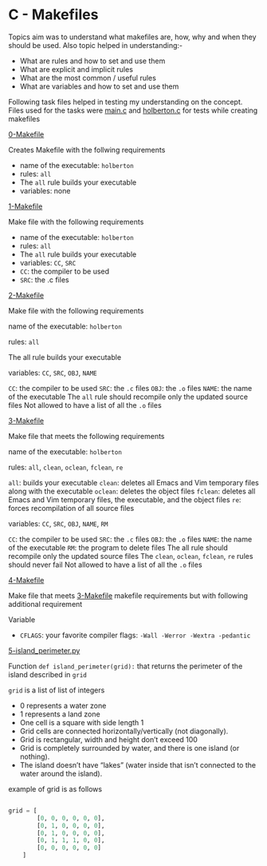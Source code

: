 # C - Makefiles

Topics aim was to understand what makefiles are, how, why and when they should be used. Also topic helped in understanding:-
* What are rules and how to set and use them
* What are explicit and implicit rules
* What are the most common / useful rules
* What are variables and how to set and use them

Following task files helped in testing my understanding on the concept. Files used for the tasks were [main.c](../0x1C-makefiles/main.c) and [holberton.c](../0x1C-makefiles/holberton.c) for tests while creating makefiles

[0-Makefile](../0x1C-makefiles/0-Makefile)

Creates Makefile with the follwing requirements

* name of the executable: `holberton`
* rules: `all`
* The `all` rule builds your executable
* variables: none

[1-Makefile](../0x1C-makefiles/1-Makefile)

Make file with the following requirements

* name of the executable: `holberton`
* rules: `all`
* The `all` rule builds your executable
* variables: `CC`, `SRC`
* `CC`: the compiler to be used
* `SRC`: the .c files

[2-Makefile](../0x1C-makefiles/2-Makefile)

Make file with the following requirements

name of the executable: `holberton`

rules: `all`

The all rule builds your executable

variables: `CC`, `SRC`, `OBJ`, `NAME`

`CC`: the compiler to be used
`SRC`: the `.c` files
`OBJ`: the `.o` files
`NAME`: the name of the executable
The `all` rule should recompile only the updated source files
Not allowed to have a list of all the `.o` files

[3-Makefile](../0x1C-makefiles/3-Makefile)

Make file that meets the following requirements

name of the executable: `holberton`

rules: `all`, `clean`, `oclean`, `fclean`, `re`

`all`: builds your executable
`clean`: deletes all Emacs and Vim temporary files along with the executable
`oclean`: deletes the object files
`fclean`: deletes all Emacs and Vim temporary files, the executable, and the object files
`re`: forces recompilation of all source files

variables: `CC`, `SRC`, `OBJ`, `NAME`, `RM`

`CC`: the compiler to be used
`SRC`: the `.c` files
`OBJ`: the `.o` files
`NAME`: the name of the executable
`RM`: the program to delete files
The all rule should recompile only the updated source files
The `clean`, `oclean`, `fclean`, `re` rules should never fail
Not allowed to have a list of all the `.o` files

[4-Makefile](../0x1C-makefiles/4-Makefile)

Make file that meets [3-Makefile](../0x1C-makefiles/3-Makefile) makefile requirements but with following additional requirement

Variable

* `CFLAGS`: your favorite compiler flags: `-Wall -Werror -Wextra -pedantic`

[5-island_perimeter.py](../0x1C-makefiles/5-island_perimeter.py)

Function `def island_perimeter(grid):` that returns the perimeter of the island described in `grid`

`grid` is a list of list of integers

* 0 represents a water zone
* 1 represents a land zone
* One cell is a square with side length 1
* Grid cells are connected horizontally/vertically (not diagonally).
* Grid is rectangular, width and height don’t exceed 100
* Grid is completely surrounded by water, and there is one island (or nothing).
* The island doesn’t have “lakes” (water inside that isn’t connected to the water around the island).

example of grid is as follows

```.py

grid = [
        [0, 0, 0, 0, 0, 0],
        [0, 1, 0, 0, 0, 0],
        [0, 1, 0, 0, 0, 0],
        [0, 1, 1, 1, 0, 0],
        [0, 0, 0, 0, 0, 0]
    ]

```
